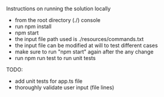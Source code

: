 Instructions on running the solution locally
- from the root directory (./) console
- run npm install
- npm start
- the input file path used is ./resources/commands.txt
- the input file can be modified at will to test different cases
- make sure to run "npm start" again after the any change
- run npm run test to run unit tests

TODO: 
- add unit tests for app.ts file
- thoroughly validate user input (file lines)

